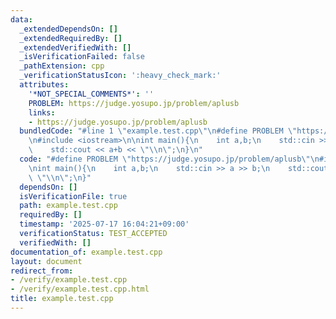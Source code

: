 ```yaml
---
data:
  _extendedDependsOn: []
  _extendedRequiredBy: []
  _extendedVerifiedWith: []
  _isVerificationFailed: false
  _pathExtension: cpp
  _verificationStatusIcon: ':heavy_check_mark:'
  attributes:
    '*NOT_SPECIAL_COMMENTS*': ''
    PROBLEM: https://judge.yosupo.jp/problem/aplusb
    links:
    - https://judge.yosupo.jp/problem/aplusb
  bundledCode: "#line 1 \"example.test.cpp\"\n#define PROBLEM \"https://judge.yosupo.jp/problem/aplusb\"\
    \n#include <iostream>\n\nint main(){\n    int a,b;\n    std::cin >> a >> b;\n\
    \    std::cout << a+b << \"\\n\";\n}\n"
  code: "#define PROBLEM \"https://judge.yosupo.jp/problem/aplusb\"\n#include <iostream>\n\
    \nint main(){\n    int a,b;\n    std::cin >> a >> b;\n    std::cout << a+b <<\
    \ \"\\n\";\n}"
  dependsOn: []
  isVerificationFile: true
  path: example.test.cpp
  requiredBy: []
  timestamp: '2025-07-17 16:04:21+09:00'
  verificationStatus: TEST_ACCEPTED
  verifiedWith: []
documentation_of: example.test.cpp
layout: document
redirect_from:
- /verify/example.test.cpp
- /verify/example.test.cpp.html
title: example.test.cpp
---
```


